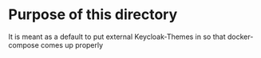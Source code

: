 Purpose of this directory
==========================
It is meant as a default to put external Keycloak-Themes in so that docker-compose comes up properly